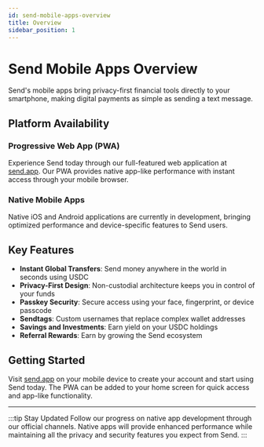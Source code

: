 ```yaml
---
id: send-mobile-apps-overview
title: Overview
sidebar_position: 1
---
```


# Send Mobile Apps Overview

Send's mobile apps bring privacy-first financial tools directly to your smartphone, making digital payments as simple as sending a text message.

## Platform Availability

### Progressive Web App (PWA)
Experience Send today through our full-featured web application at <a href="https://send.app" class="multisig-token-link" target="_blank">send.app</a>. Our PWA provides native app-like performance with instant access through your mobile browser.

### Native Mobile Apps
Native iOS and Android applications are currently in development, bringing optimized performance and device-specific features to Send users.

## Key Features

- **Instant Global Transfers**: Send money anywhere in the world in seconds using USDC
- **Privacy-First Design**: Non-custodial architecture keeps you in control of your funds
- **Passkey Security**: Secure access using your face, fingerprint, or device passcode
- **Sendtags**: Custom usernames that replace complex wallet addresses
- **Savings and Investments**: Earn yield on your USDC holdings
- **Referral Rewards**: Earn by growing the Send ecosystem

## Getting Started

Visit <a href="https://send.app" class="multisig-token-link" target="_blank">send.app</a> on your mobile device to create your account and start using Send today. The PWA can be added to your home screen for quick access and app-like functionality.

---

:::tip Stay Updated
Follow our progress on native app development through our official channels. Native apps will provide enhanced performance while maintaining all the privacy and security features you expect from Send.
:::
